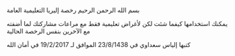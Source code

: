  بسم الله الرحمن الرحيم
 رخصة إليريا التعليمية العامة

 يمكنك استخدامها كيفما شئت
 لكن لأغراض تعليمية فقط
 مع مراعات مشاركتك لما أضفته مع الآخرين بنفس الرخصة الحالية

 كتبها إلياس سعداوي
 في 23/8/1438
 الموافق لـ 19/2/2017
 في أمان الله
